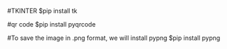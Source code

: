 #TKINTER
$pip install tk

#qr code
$pip install pyqrcode

#To save the image in .png format, we will install pypng
$pip install pypng
